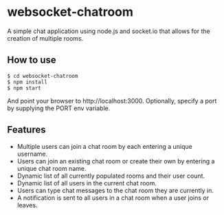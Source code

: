 # websocket-chatroom
A simple chat application using node.js and socket.io that allows for the creation of multiple rooms.

## How to use

```
$ cd websocket-chatroom
$ npm install
$ npm start
```

And point your browser to http://localhost:3000. Optionally, specify a port by supplying the PORT env variable.

## Features

- Multiple users can join a chat room by each entering a unique username.
- Users can join an existing chat room or create their own by entering a unique chat room name.
- Dynamic list of all currently populated rooms and their user count.
- Dynamic list of all users in the current chat room. 
- Users can type chat messages to the chat room they are currently in.
- A notification is sent to all users in a chat room when a user joins or leaves.
